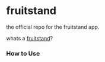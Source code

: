 fruitstand
==========

the official repo for the fruitstand app.

whats a [fruitstand](https://en.wikipedia.org/wiki/Fruit_stand)?

### How to Use

